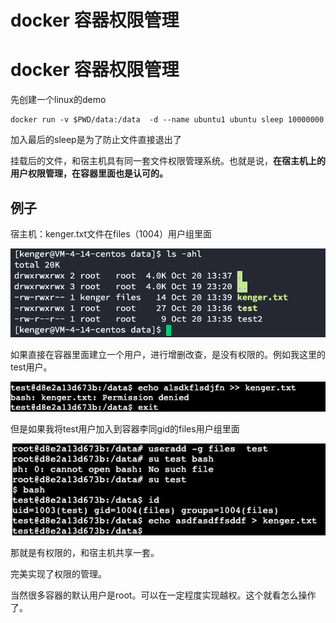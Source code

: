 # docker 容器权限管理

# docker 容器权限管理

先创建一个linux的demo

```
docker run -v $PWD/data:/data  -d --name ubuntu1 ubuntu sleep 10000000
```

加入最后的sleep是为了防止文件直接退出了

挂载后的文件，和宿主机具有同一套文件权限管理系统。也就是说，**在宿主机上的用户权限管理，在容器里面也是认可的。**





## 例子

宿主机：kenger.txt文件在files（1004）用户组里面

![image-20221020134533324](https://raw.githubusercontent.com/kengerlwl/kengerlwl.github.io/master/image/b86805c6c426c736260790d05d39a6a1/26361d8457951ea1d6bdee78068e880d.png)

如果直接在容器里面建立一个用户，进行增删改查，是没有权限的。例如我这里的test用户。

![image-20221020134644235](https://raw.githubusercontent.com/kengerlwl/kengerlwl.github.io/master/image/b86805c6c426c736260790d05d39a6a1/c658fac5bc3541ea555c10b26f2815f1.png)



但是如果我将test用户加入到容器李同gid的files用户组里面

![image-20221020134731387](https://raw.githubusercontent.com/kengerlwl/kengerlwl.github.io/master/image/b86805c6c426c736260790d05d39a6a1/049f9f59060a6985305488713ee3c6f8.png)

那就是有权限的，和宿主机共享一套。

完美实现了权限的管理。



当然很多容器的默认用户是root。可以在一定程度实现越权。这个就看怎么操作了。
